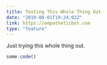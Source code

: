 ```yaml
---
title: Testing This Whole Thing Out
date: "2019-08-01T19:24:02Z"
link: https://empatheticbot.com
type: "feature"
---
```


Just trying this whole thing out.

```js
some.code()
```
